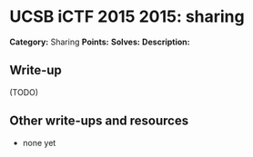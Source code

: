 # UCSB iCTF 2015 2015: sharing

**Category:** Sharing
**Points:** 
**Solves:** 
**Description:**



## Write-up

(TODO)

## Other write-ups and resources

* none yet
